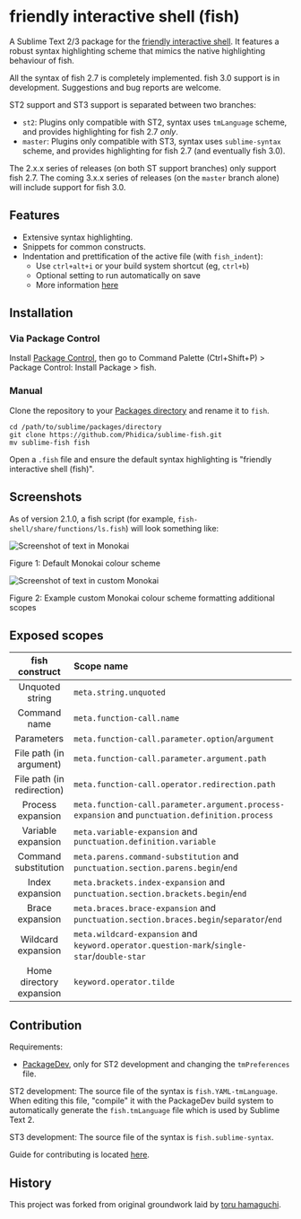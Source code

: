 friendly interactive shell (fish)
=================================

A Sublime Text 2/3 package for the [friendly interactive shell](https://github.com/fish-shell/fish-shell). It features a robust syntax highlighting scheme that mimics the native highlighting behaviour of fish.

All the syntax of fish 2.7 is completely implemented. fish 3.0 support is in development. Suggestions and bug reports are welcome.

ST2 support and ST3 support is separated between two branches:
- `st2`: Plugins only compatible with ST2, syntax uses `tmLanguage` scheme, and provides highlighting for fish 2.7 *only*.
- `master`: Plugins only compatible with ST3, syntax uses `sublime-syntax` scheme, and provides highlighting for fish 2.7 (and eventually fish 3.0).

The 2.x.x series of releases (on both ST support branches) only support fish 2.7.
The coming 3.x.x series of releases (on the `master` branch alone) will include support for fish 3.0.

Features
--------

- Extensive syntax highlighting.
- Snippets for common constructs.
- Indentation and prettification of the active file (with `fish_indent`):
  - Use `ctrl+alt+i` or your build system shortcut (eg, `ctrl+b`)
  - Optional setting to run automatically on save
  - More information [here](Messages/news-2.3.0.md)

Installation
------------

### Via Package Control

Install [Package Control](https://packagecontrol.io), then go to Command Palette (Ctrl+Shift+P) > Package Control: Install Package > fish.

### Manual

Clone the repository to your [Packages directory](http://docs.sublimetext.info/en/latest/basic_concepts.html#the-packages-directory) and rename it to `fish`.

    cd /path/to/sublime/packages/directory
    git clone https://github.com/Phidica/sublime-fish.git
    mv sublime-fish fish

Open a `.fish` file and ensure the default syntax highlighting is "friendly interactive shell (fish)".

Screenshots
-----------

As of version 2.1.0, a fish script (for example, `fish-shell/share/functions/ls.fish`) will look something like:

![Screenshot of text in Monokai](https://imgur.com/UUrDBSl.png)

Figure 1: Default Monokai colour scheme

![Screenshot of text in custom Monokai](https://imgur.com/oX51Ku7.png)

Figure 2: Example custom Monokai colour scheme formatting additional scopes

Exposed scopes
--------------

| fish construct             | Scope name
| :------------:             | :----------
| Unquoted string            | `meta.string.unquoted`
| Command name               | `meta.function-call.name`
| Parameters                 | `meta.function-call.parameter.option`/`argument`
| File path (in argument)    | `meta.function-call.parameter.argument.path`
| File path (in redirection) | `meta.function-call.operator.redirection.path`
| Process expansion          | `meta.function-call.parameter.argument.process-expansion` and `punctuation.definition.process`
| Variable expansion         | `meta.variable-expansion` and `punctuation.definition.variable`
| Command substitution       | `meta.parens.command-substitution` and `punctuation.section.parens.begin`/`end`
| Index expansion            | `meta.brackets.index-expansion` and `punctuation.section.brackets.begin`/`end`
| Brace expansion            | `meta.braces.brace-expansion` and `punctuation.section.braces.begin`/`separator`/`end`
| Wildcard expansion         | `meta.wildcard-expansion` and `keyword.operator.question-mark`/`single-star`/`double-star`
| Home directory expansion   | `keyword.operator.tilde`

Contribution
------------

Requirements:
- [PackageDev](https://github.com/SublimeText/PackageDev), only for ST2 development and changing the `tmPreferences` file.

ST2 development: The source file of the syntax is `fish.YAML-tmLanguage`. When editing this file, "compile" it with the PackageDev build system to automatically generate the `fish.tmLanguage` file which is used by Sublime Text 2.

ST3 development: The source file of the syntax is `fish.sublime-syntax`.

Guide for contributing is located [here](CONTRIBUTING.md).

History
-------

This project was forked from original groundwork laid by [toru hamaguchi](https://github.com/toru-hamaguchi/sublime-fish-shell).
